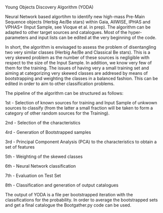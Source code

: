 Young Objects Discovery Algorithm (YODA)

Neural Network based algortihm to identify new high-mass Pre-Main Sequence objects (Herbig Ae/Be stars) within Gaia, AllWISE, IPHAS and VPHAS+ (Input Sample, see Vioque et al. in prep). The algorithm can be adapted to other target sources and catalogues. Most of the hyper-parameters and input lists can be edited at the very beginning of the code.

In short, the algorithm is envisaged to assess the problem of disentangling two very similar classes (Herbig Ae/Be and Classical Be stars). This is a very skewed problem as the number of these sources is negligible with respect to the size of the Input Sample. In addition, we know very few of them for the training. The issues of having very a small training set and aiming at categorizing very skewed classes are addresed by means of bootstrapping and weighting the classes in a balanced fashion. This can be edited in order to aim to other classification problems.

The pipeline of the algorithm can be structured as follows:

1st - Selection of known sources for training and Input Sample of unkwown sources to classify (from the latter a small fraction will be taken to form a category of other random sources for the Training).

2nd - Selection of the characteristics

4rd - Generation of Bootstrapped samples

3rd - Principal Component Analysis (PCA) to the characteristics to obtain a set of features

5th - Weighting of the skewed classes

6th - Neural Network classification

7th - Evaluation on Test Set

8th - Classification and generation of output catalogues

The output of YODA is a file per bootstrapped iteration with the classifications for the probability. In order to average the bootstrapped sets and get a final catalogue the Bootgather.py code can be used.
